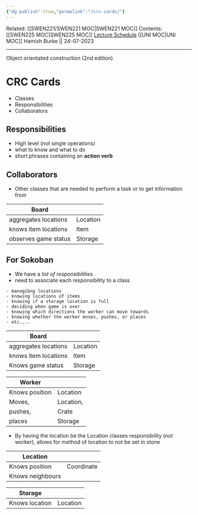 ```yaml
---
{"dg-publish":true,"permalink":"/crc-cards/"}
---
```


Related: [[SWEN221/SWEN221 MOC\|SWEN221 MOC]]
Contents: [[SWEN225 MOC\|SWEN225 MOC]]
[Lecture Schedule](https://ecs.wgtn.ac.nz/Courses/SWEN225_2023T2/CourseSchedule)
[[UNI MOC\|UNI MOC]]
Hamish Burke || 24-07-2023
***


Object orientated construction (2nd edition)

# CRC Cards

- Classes
- Responsibilities 
- Collaborators

## Responsibilities

- High level (not single operations)
- what to know and what to do
- short phrases containing an **action verb**

## Collaborators

- Other classes that are needed to perform a task or to get information from

| Board                |          |
| -------------------- | -------- |
| aggregates locations | Location |
| knows item locations | Item     |
| observes game status | Storage  |

## For Sokoban

- We have a *list of responsibilities*
- need to associate each responsibility to a class

```
- managibng locations
- knowing locations of items
- knowing if a storage location is full
- deciding when game is over
- knowing which directions the worker can move towards
- knowing whether the worker moves, pushes, or places
- etc.,..
```

| Board                |          |
| -------------------- | -------- |
| aggregates locations | Location |
| knows item locations | Item     |
| Knows game status    | Storage  |

| Worker         |           |
| -------------- | --------- |
| Knows position | Location  |
| Moves,         | Location, |
| pushes,        | Crate     |
| places         | Storage   |

- By having the location be the Location classes responsibility (not worker), allows for method of location to not be set in stone

| Location         |            |
| ---------------- | ---------- |
| Knows position   | Coordinate |
| Knows neighbours |            |

| Storage        |     |
| -------------- | --- |
| Knows location | Location    |
